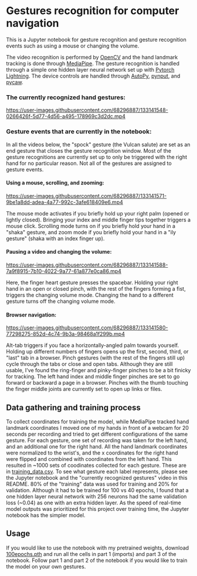 # Gestures recognition for computer navigation
This is a Jupyter notebook for gesture recognition and gesture recognition events such as using a mouse or changing the volume.

The video recognition is performed by [OpenCV](https://opencv.org/) and the hand landmark tracking is done through [MediaPipe](https://google.github.io/mediapipe/solutions/hands.html). The gesture recognition is handled through a simple one hidden layer neural network set up with [Pytorch Lightning](https://www.pytorchlightning.ai/). The device controls are handled through [AutoPy](https://github.com/autopilot-rs/autopy), [pynput](https://pynput.readthedocs.io/en/latest/), and [pycaw](https://github.com/AndreMiras/pycaw).

### The currently recognized hand gestures:

https://user-images.githubusercontent.com/68296887/133141548-0266426f-5d77-4d56-a495-178969c3d2dc.mp4

### Gesture events that are currently in the notebook:
In all the videos below, the "spock" gesture (the Vulcan salute) are set as an end gesture that closes the gesture recognition window. Most of the gesture recognitions are currently set up to only be triggered with the right hand for no particular reason. Not all of the gestures are assigned to gesture events.

#### Using a mouse, scrolling, and zooming:
https://user-images.githubusercontent.com/68296887/133141571-9be1a8dd-adea-4a77-992c-3afe618409e6.mp4

The mouse mode activates if you briefly hold up your right palm (opened or lightly closed). Bringing your index and middle finger tips together triggers a mouse click. Scrolling mode turns on if you briefly hold your hand in a "shaka" gesture, and zoom mode if you briefly hold your hand in a "ily gesture" (shaka with an index finger up).

#### Pausing a video and changing the volume:
https://user-images.githubusercontent.com/68296887/133141588-7a9f8915-7b10-4022-9a77-61a877e0ca86.mp4

Here, the finger heart gesture presses the spacebar. Holding your right hand in an open or closed pinch, with the rest of the fingers forming a fist, triggers the changing volume mode. Changing the hand to a different gesture turns off the changing volume mode.


#### Browser navigation:
https://user-images.githubusercontent.com/68296887/133141580-77298275-852d-4c74-9b3a-98468a1f299b.mp4

Alt-tab triggers if you face a horizontally-angled palm towards yourself. Holding up different numbers of fingers opens up the first, second, third, or "last" tab in a browser. Pinch gestures (with the rest of the fingers still up) cycle through the tabs or close and open tabs. Although they are still usable, I've found the ring-finger and pinky-finger pinches to be a bit finicky for tracking. The left hand index and middle finger pinches are set to go forward or backward a page in a browser. Pinches with the thumb touching the finger middle joints are currently set to open up links or files. 

## Data gathering and training process
To collect coordinates for training the model, while MediaPipe tracked hand landmark coordinates I moved one of my hands in front of a webcam for 20 seconds per recording and tried to get different configurations of the same gesture. For each gesture, one set of recording was taken for the left hand, and an additional one for the right hand. All the hand landmark coordinates were normalized to the wrist's, and the x coordinates for the right hand were flipped and combined with coordinates from the left hand. This resulted in ~1000 sets of coodinates collected for each gesture. These are in [training_data.csv](https://github.com/Olya-M/gestures-recognition/blob/main/training_data.csv). To see what gesture each label represents, please see the Jupyter notebook and the "currently recognized gestures" video in this README. 80% of the "training" data was used for training and 20% for validation. Although it had to be trained for 100 vs 40 epochs, I found that a one hidden layer neural network with 256 neurons had the same validation loss (~0.04) as one with an extra hidden layer. As the speed of real-time model outputs was prioritized for this project over training time, the Jupyter notebook has the simpler model.

## Usage

If you would like to use the notebook with my pretrained weights, download [100epochs.pth](https://github.com/Olya-M/gestures-recognition/blob/main/100epochs.pth) and run all the cells in part 1 (imports) and part 3 of the notebook. Follow part 1 and part 2 of the notebook if you would like to train the model on your own gestures. 
